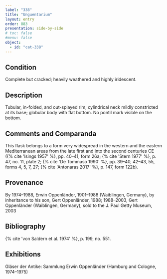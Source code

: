 ```yaml
---
label: "338"
title: "Unguentarium"
layout: entry
order: 883
presentation: side-by-side
# toc: false
#menu: false 
object:
  - id: "cat-338"
---
```


## Condition

Complete but cracked; heavily weathered and highly iridescent.

## Description

Tubular, in-folded, and out-splayed rim; cylindrical neck mildly constricted at its base; globular body with flat bottom. No pontil mark visible on the bottom.

## Comments and Comparanda

This flask belongs to a form very widespread in the western and the eastern Mediterranean areas from the late first and into the second centuries CE ({% cite 'Isings 1957' %}, pp. 40–41, form 26a; {% cite 'Stern 1977' %}, p. 47, no. 11, plate 2; {% cite 'De Tommaso 1990' %}, pp. 39–40, 42–43, 55, forms 4, 5, 7, 27; {% cite 'Antonaras 2017' %}, p. 147, form 122b).

## Provenance

By 1974–1988, Erwin Oppenländer, 1901–1988 (Waiblingen, Germany), by inheritance to his son, Gert Oppenländer, 1988; 1988–2003, Gert Oppenländer (Waiblingen, Germany), sold to the J. Paul Getty Museum, 2003

## Bibliography

{% cite 'von Saldern et al. 1974' %}, p. 199, no. 551.

## Exhibitions

Gläser der Antike: Sammlung Erwin Oppenländer (Hamburg and Cologne, 1974–1975)